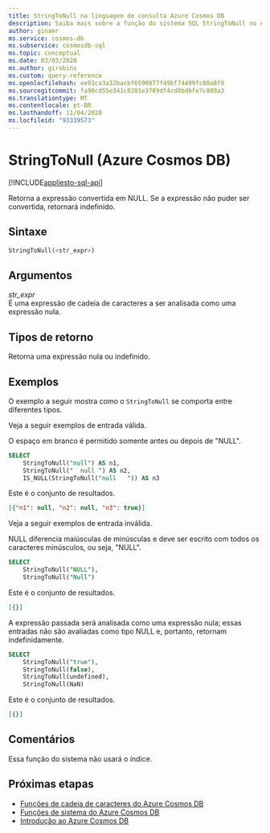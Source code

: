 ```yaml
---
title: StringToNull na linguagem de consulta Azure Cosmos DB
description: Saiba mais sobre a função do sistema SQL StringToNull no Azure Cosmos DB.
author: ginamr
ms.service: cosmos-db
ms.subservice: cosmosdb-sql
ms.topic: conceptual
ms.date: 03/03/2020
ms.author: girobins
ms.custom: query-reference
ms.openlocfilehash: ee91ca3a32bacbf6590877f49bf74499fc00a8f9
ms.sourcegitcommit: fa90cd55e341c8201e3789df4cd8bd6fe7c809a3
ms.translationtype: MT
ms.contentlocale: pt-BR
ms.lasthandoff: 11/04/2020
ms.locfileid: "93339573"
---
```

# <a name="stringtonull-azure-cosmos-db"></a>StringToNull (Azure Cosmos DB)
[!INCLUDE[appliesto-sql-api](includes/appliesto-sql-api.md)]

 Retorna a expressão convertida em NULL. Se a expressão não puder ser convertida, retornará indefinido.  
  
## <a name="syntax"></a>Sintaxe
  
```sql
StringToNull(<str_expr>)  
```  
  
## <a name="arguments"></a>Argumentos
  
*str_expr*  
   É uma expressão de cadeia de caracteres a ser analisada como uma expressão nula.
  
## <a name="return-types"></a>Tipos de retorno
  
  Retorna uma expressão nula ou indefinido.  
  
## <a name="examples"></a>Exemplos
  
  O exemplo a seguir mostra como o `StringToNull` se comporta entre diferentes tipos. 

Veja a seguir exemplos de entrada válida.

 O espaço em branco é permitido somente antes ou depois de "NULL".

```sql
SELECT 
    StringToNull("null") AS n1, 
    StringToNull("  null ") AS n2,
    IS_NULL(StringToNull("null   ")) AS n3
```  
  
 Este é o conjunto de resultados.  
  
```json
[{"n1": null, "n2": null, "n3": true}]
```  

Veja a seguir exemplos de entrada inválida.

NULL diferencia maiúsculas de minúsculas e deve ser escrito com todos os caracteres minúsculos, ou seja, "NULL".

```sql
SELECT    
    StringToNull("NULL"),
    StringToNull("Null")
```  
  
 Este é o conjunto de resultados.  
  
```json
[{}]
```  

A expressão passada será analisada como uma expressão nula; essas entradas não são avaliadas como tipo NULL e, portanto, retornam indefinidamente.

```sql
SELECT    
    StringToNull("true"), 
    StringToNull(false), 
    StringToNull(undefined),
    StringToNull(NaN) 
```  
  
 Este é o conjunto de resultados.  
  
```json
[{}]
```  

## <a name="remarks"></a>Comentários

Essa função do sistema não usará o índice.

## <a name="next-steps"></a>Próximas etapas

- [Funções de cadeia de caracteres do Azure Cosmos DB](sql-query-string-functions.md)
- [Funções de sistema do Azure Cosmos DB](sql-query-system-functions.md)
- [Introdução ao Azure Cosmos DB](introduction.md)
